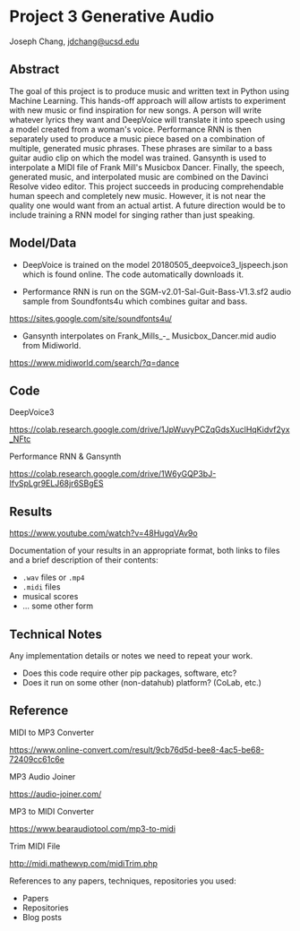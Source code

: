 # Project 3 Generative Audio

Joseph Chang, jdchang@ucsd.edu

## Abstract

The goal of this project is to produce music and written text in Python using Machine Learning. This hands-off approach will allow artists to experiment with new music or find inspiration for new songs. A person will write whatever lyrics they want and DeepVoice will translate it into speech using a model created from a woman's voice. Performance RNN is then separately used to produce a music piece based on a combination of multiple, generated music phrases. These phrases are similar to a bass guitar audio clip on which the model was trained. Gansynth is used to interpolate a MIDI file of Frank Mill's Musicbox Dancer. Finally, the speech, generated music, and interpolated music are combined on the Davinci Resolve video editor. This project succeeds in producing comprehendable human speech and completely new music. However, it is not near the quality one would want from an actual artist. A future direction would be to include training a RNN model for singing rather than just speaking.

## Model/Data

- DeepVoice is trained on the model 20180505_deepvoice3_ljspeech.json which is found online. The code automatically downloads it.

- Performance RNN is run on the SGM-v2.01-Sal-Guit-Bass-V1.3.sf2 audio sample from Soundfonts4u which combines guitar and bass. 

https://sites.google.com/site/soundfonts4u/

- Gansynth interpolates on Frank_Mills_-_ Musicbox_Dancer.mid audio from Midiworld.

https://www.midiworld.com/search/?q=dance

## Code

DeepVoice3 

  https://colab.research.google.com/drive/1JpWuvyPCZqGdsXuclHqKidvf2yx_NFtc

Performance RNN & Gansynth 

  https://colab.research.google.com/drive/1W6yGQP3bJ-IfvSpLgr9ELJ68jr6SBgES

## Results

https://www.youtube.com/watch?v=48HugqVAv9o

Documentation of your results in an appropriate format, both links to files and a brief description of their contents:
- `.wav` files or `.mp4`
- `.midi` files
- musical scores
- ... some other form

## Technical Notes

Any implementation details or notes we need to repeat your work. 
- Does this code require other pip packages, software, etc?
- Does it run on some other (non-datahub) platform? (CoLab, etc.)

## Reference

MIDI to MP3 Converter

https://www.online-convert.com/result/9cb76d5d-bee8-4ac5-be68-72409cc61c6e

MP3 Audio Joiner

https://audio-joiner.com/

MP3 to MIDI Converter

https://www.bearaudiotool.com/mp3-to-midi

Trim MIDI File

http://midi.mathewvp.com/midiTrim.php

References to any papers, techniques, repositories you used:
- Papers
- Repositories
- Blog posts

